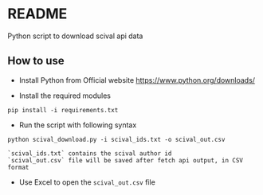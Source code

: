 # README #

Python script to download scival api data

## How to use
- Install Python from Official website
https://www.python.org/downloads/

- Install the required modules
```
pip install -i requirements.txt
```

- Run the script with following syntax
```
python scival_download.py -i scival_ids.txt -o scival_out.csv
```

    `scival_ids.txt` contains the scival author id
    `scival_out.csv` file will be saved after fetch api output, in CSV format

- Use Excel to open the `scival_out.csv` file
